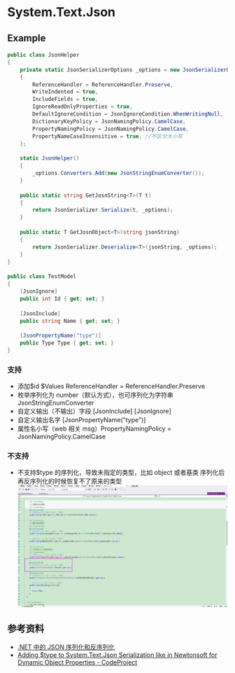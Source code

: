 # System.Text.Json

## Example

```csharp
public class JsonHelper
{
    private static JsonSerializerOptions _options = new JsonSerializerOptions()
    {
        ReferenceHandler = ReferenceHandler.Preserve,
        WriteIndented = true,
        IncludeFields = true,
        IgnoreReadOnlyProperties = true,
        DefaultIgnoreCondition = JsonIgnoreCondition.WhenWritingNull,
        DictionaryKeyPolicy = JsonNamingPolicy.CamelCase,
        PropertyNamingPolicy = JsonNamingPolicy.CamelCase,
        PropertyNameCaseInsensitive = true, //不区分大小写
    };

    static JsonHelper()
    {
        _options.Converters.Add(new JsonStringEnumConverter());
    }

    public static string GetJosnString<T>(T t)
    {
        return JsonSerializer.Serialize(t, _options);
    }

    public static T GetJosnObject<T>(string jsonString)
    {
        return JsonSerializer.Deserialize<T>(jsonString, _options);
    }
}

public class TestModel
{
    [JsonIgnore]
    public int Id { get; set; }

    [JsonInclude]
    public string Name { get; set; }

    [JsonPropertyName("type")]
    public Type Type { get; set; }
}

```

### 支持

- 添加$id $Values ReferenceHandler = ReferenceHandler.Preserve
- 枚举序列化为 number（默认方式），也可序列化为字符串 JsonStringEnumConverter
- 自定义输出（不输出）字段 [JsonInclude] [JsonIgnore]
- 自定义输出名字 [JsonPropertyName("type")]
- 属性名小写（web 相关 msg）PropertyNamingPolicy = JsonNamingPolicy.CamelCase

### 不支持

- 不支持$type 的序列化，导致未指定的类型，比如 object 或者基类 序列化后再反序列化的时候恢复不了原来的类型
  ![图片](./assets/01.png)

## 参考资料

- [.NET 中的 JSON 序列化和反序列化](https://docs.microsoft.com/zh-cn/dotnet/standard/serialization/system-text-json-overview)
- [Adding $type to System.Text.Json Serialization like in Newtonsoft for Dynamic Object Properties - CodeProject](https://www.codeproject.com/Articles/5284591/Adding-type-to-System-Text-Json-serialization-like)
